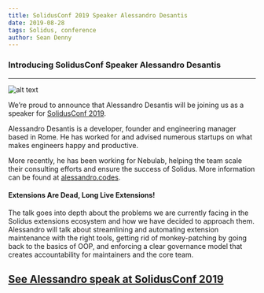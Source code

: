 ```yaml
---
title: SolidusConf 2019 Speaker Alessandro Desantis
date: 2019-08-28
tags: Solidus, conference
author: Sean Denny
---
```


### Introducing SolidusConf Speaker Alessandro Desantis
------

![alt text](https://southeastsolid.us/wp-content/uploads/2019/08/avatar.png "A headshot of Alessandro Desantis")

We’re proud to announce that Alessandro Desantis will be joining us as a speaker for [SolidusConf 2019](http://conf.solidus.io).

Alessandro Desantis is a developer, founder and engineering manager based in Rome. He has worked for and advised numerous startups on what makes engineers happy and productive.

More recently, he has been working for Nebulab, helping the team scale their consulting efforts and ensure the success of Solidus. More information can be found at [alessandro.codes](https://alessandro.codes).

#### Extensions Are Dead, Long Live Extensions!

The talk goes into depth about the problems we are currently facing in the Solidus extensions ecosystem and how we have decided to approach them. Alessandro will talk about streamlining and automating extension maintenance with the right tools, getting rid of monkey-patching by going back to the basics of OOP, and enforcing a clear governance model that creates accountability for maintainers and the core team.

## [See Alessandro speak at SolidusConf 2019](http://conf.solidus.io)
